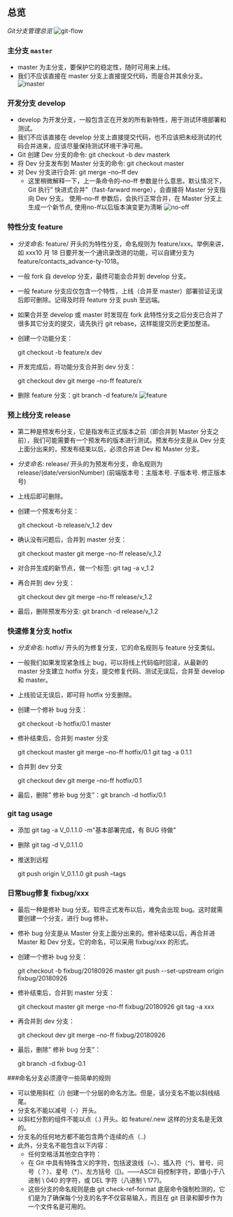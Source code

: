## 总览
*Git分支管理总览*
![git-flow][0]
### 主分支 `master`

- master 为主分支，要保护它的稳定性，随时可用来上线。
- 我们不应该直接在 master 分支上直接提交代码，而是合并其余分支。
![master][2]

### 开发分支 develop

- develop 为开发分支，一般包含正在开发的所有新特性，用于测试环境部署和测试。
- 我们不应该直接在 develop 分支上直接提交代码，也不应该把未经测试的代码合并进来，应该尽量保持测试环境干净可用。
- Git 创建 Dev 分支的命令: git checkout -b dev masterk
- 将 Dev 分支发布到 Master 分支的命令: git checkout master
- 对 Dev 分支进行合并: git merge –no–ff dev
  - 这里稍微解释一下，上一条命令的–no–ff 参数是什么意思。默认情况下，Git 执行” 快进式合并”（fast-farward merge），会直接将 Master 分支指向 Dev 分支。 使用–no–ff 参数后，会执行正常合并，在 Master 分支上生成一个新节点, 使用no-ff以后版本演变更为清晰
  ![no-off][1]
  
    
### 特性分支 feature

- _分支命名_: feature/ 开头的为特性分支，命名规则为 feature/xxx。举例来讲，如 xxx10 月 18 日要开发一个通讯录改进的功能，可以自建分支为 feature/contacts_advance-ty-1018。
- 一般 fork 自 develop 分支，最终可能会合并到 develop 分支。
- 一般 feature 分支应仅包含一个特性，上线（合并至 master）部署验证无误后即可删除。记得及时将 feature 分支 push 至远端。
- 如果合并至 develop 或 master 时发现在 fork 此特性分支之后分支已合并了很多其它分支的提交，请先执行 git rebase，这样能提交历史更加整洁。
- 创建一个功能分支：
  
    git checkout -b feature/x dev
- 开发完成后，将功能分支合并到 dev 分支：


    git checkout dev
    git merge –no-ff feature/x


- 删除 feature 分支：git branch -d feature/x
  ![feature][3]

### 预上线分支 release

- 第二种是预发布分支，它是指发布正式版本之前（即合并到 Master 分支之前），我们可能需要有一个预发布的版本进行测试。预发布分支是从 Dev 分支上面分出来的，预发布结束以后，必须合并进 Dev 和 Master 分支。
- _分支命名_: release/ 开头的为预发布分支，命名规则为 release/(date/versionNumber) (前端版本号：主版本号. 子版本号. 修正版本号)
- 上线后即可删除。
- 创建一个预发布分支：
  
    git checkout -b release/v_1.2 dev
- 确认没有问题后，合并到 master 分支：


    git checkout master
    git merge –no-ff release/v_1.2


- 对合并生成的新节点，做一个标签: git tag -a v_1.2
- 再合并到 dev 分支：


    git checkout dev
    git merge –no-ff release/v_1.2


- 最后，删除预发布分支: git branch -d release/v_1.2

### 快速修复分支 hotfix

- _分支命名_: hotfix/ 开头的为修复分支，它的命名规则与 feature 分支类似。
- 一般我们如果发现紧急线上 bug，可以将线上代码临时回滚，从最新的 master 分支建立 hotfix 分支，提交修复代码、测试无误后，合并至 develop 和 master。
- 上线验证无误后，即可将 hotfix 分支删除。
- 创建一个修补 bug 分支：
  
    git checkout -b hotfix/0.1 master
- 修补结束后，合并到 master 分支


    git checkout master
    git merge –no-ff hotfix/0.1
    git tag -a 0.1.1


- 合并到 dev 分支


    git checkout dev
    git merge –no-ff hotfix/0.1


- 最后，删除” 修补 bug 分支”：git branch -d hotfix/0.1

### git tag usage

- 添加
  git tag -a V_0.1.1.0 -m"基本部署完成，有 BUG 待做"

- 删除 git tag -d V_0.1.1.0

- 推送到远程


    git push origin V_0.1.1.0
    git push –tags

### 日常bug修复 fixbug/xxx
- 最后一种是修补 bug 分支。软件正式发布以后，难免会出现 bug。这时就需要创建一个分支，进行 bug 修补。

- 修补 bug 分支是从 Master 分支上面分出来的。修补结束以后，再合并进 Master 和 Dev 分支。它的命名，可以采用 fixbug/xxx 的形式。

- 创建一个修补 bug 分支：

    git checkout -b fixbug/20180926 master
    git push --set-upstream origin fixbug/20180926

- 修补结束后，合并到 master 分支：

    git checkout master
    git merge –no-ff fixbug/20180926
    git tag -a xxx
    
- 再合并到 dev 分支：

    git checkout dev
    git merge –no-ff fixbug/20180926

- 最后，删除” 修补 bug 分支”：

    git branch -d fixbug-0.1

###命名分支必须遵守一些简单的规则

- 可以使用斜杠（/) 创建一个分层的命名方法。但是，该分支名不能以斜线结尾。
- 分支名不能以减号（-）开头。
- 以斜杠分割的组件不能以点（.) 开头。如 feature/.new 这样的分支名是无效的。
- 分支名的任何地方都不能包含两个连续的点（..)
- 此外，分支名不能包含以下内容：
  - 任何空格活其他空白字符：
  - 在 Git 中具有特殊含义的字符，包括波浪线（~）、插入符（^)、冒号、问号（？）、星号（\*）、左方括号（[)。——ASCII 码控制字符，即值小于八进制 \ 040 的字符，或 DEL 字符（八进制 \ 177)。
  - 这些分支的命名规则是由 git check-ref-format 底层命令强制检测的，它们是为了确保每个分支的名字不仅容易输入，而且在 git 目录和脚步作为一个文件名是可用的。

[0]:http://legendtkl.com/img/uploads/2016/git-model.png
[1]:http://legendtkl.com/img/uploads/2016/merge-no-ff.png
[2]:http://legendtkl.com/img/uploads/2016/main-branch.png
[3]:http://legendtkl.com/img/uploads/2016/feature-branch.png

